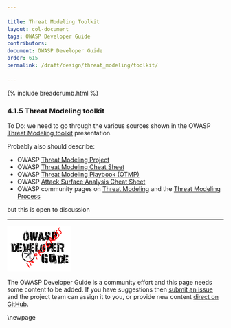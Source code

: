 ```yaml
---

title: Threat Modeling Toolkit
layout: col-document
tags: OWASP Developer Guide
contributors:
document: OWASP Developer Guide
order: 615
permalink: /draft/design/threat_modeling/toolkit/

---
```


{% include breadcrumb.html %}

### 4.1.5 Threat Modeling toolkit

To Do: we need to go through the various sources shown in the OWASP [Threat Modeling toolkit][toolkit] presentation.

Probably also should describe:

* OWASP [Threat Modeling Project][tmproject]
* OWASP [Threat Modeling Cheat Sheet][tmcs]
* OWASP [Threat Modeling Playbook (OTMP)][tmpb]
* OWASP [Attack Surface Analysis Cheat Sheet][asacs]
* OWASP community pages on [Threat Modeling][TM] and the [Threat Modeling Process][TMP]

but this is open to discussion

----

![Developer Guide](../../../assets/images/dg_wip.png "OWASP Developer Guide")

The OWASP Developer Guide is a community effort and this page needs some content to be added.
If you have suggestions then [submit an issue][issue060105] and the project team can assign it to you,
or provide new content [direct on GitHub][edit060105].

[asacs]: https://cheatsheetseries.owasp.org/cheatsheets/Attack_Surface_Analysis_Cheat_Sheet.html
[issue060105]: https://github.com/OWASP/www-project-developer-guide/issues/new?labels=enhancement&template=request.md&title=Update:%2006-design/01-threat-modeling/05-toolkit
[edit060105]: https://github.com/OWASP/www-project-developer-guide/blob/main/draft/06-design/01-threat-modeling/05-toolkit.md
[toolkit]: https://www.youtube.com/watch?v=KGy_KCRUGd4
[tmcs]: https://cheatsheetseries.owasp.org/cheatsheets/Threat_Modeling_Cheat_Sheet.html
[tmpb]: https://owasp.org/www-project-threat-modeling-playbook/
[tmproject]: https://owasp.org/www-project-threat-model/
[TM]: https://owasp.org/www-community/Threat_Modeling
[TMP]: https://owasp.org/www-community/Threat_Modeling_Process

\newpage
